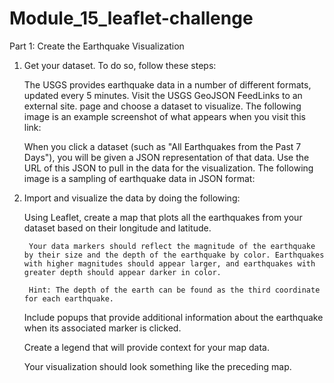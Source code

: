 # Module_15_leaflet-challenge

Part 1: Create the Earthquake Visualization

1. Get your dataset. To do so, follow these steps:

    The USGS provides earthquake data in a number of different formats, updated every 5 minutes. Visit the USGS GeoJSON FeedLinks to an external site. page and choose a dataset to visualize. The following image is an example screenshot of what appears when you visit this link:


    When you click a dataset (such as "All Earthquakes from the Past 7 Days"), you will be given a JSON representation of that data. Use the URL of this JSON to pull in the data for the visualization. The following image is a sampling of earthquake data in JSON format:

    

2. Import and visualize the data by doing the following:

    Using Leaflet, create a map that plots all the earthquakes from your dataset based on their longitude and latitude.

        Your data markers should reflect the magnitude of the earthquake by their size and the depth of the earthquake by color. Earthquakes with higher magnitudes should appear larger, and earthquakes with greater depth should appear darker in color.

        Hint: The depth of the earth can be found as the third coordinate for each earthquake.

    Include popups that provide additional information about the earthquake when its associated marker is clicked.

    Create a legend that will provide context for your map data.

    Your visualization should look something like the preceding map.